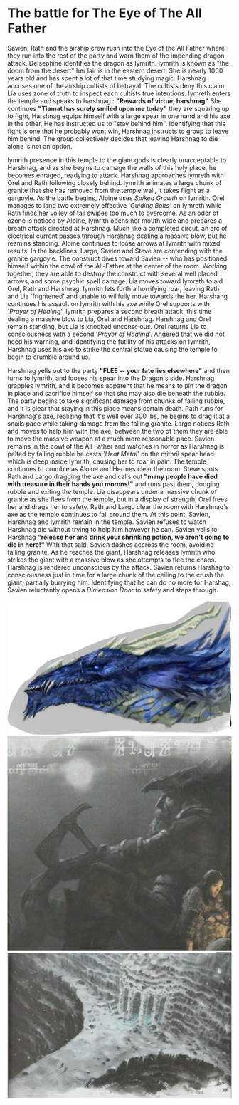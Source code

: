 # The battle for The Eye of The All Father

Savien, Rath and the airship crew rush into the Eye of the All Father where they run into the rest of the party and warn them of the impending dragon attack.
Delsephine identifies the dragon as Iymrith.
Iymrith is known as "the doom from the desert" her lair is in the eastern desert.
She is nearly 1000 years old and has spent a lot of that time studying magic.
Harshnag accuses one of the airship cultists of betrayal.
The cultists deny this claim.
Lia uses zone of truth to inspect each cultists true intentions.
Iymreth enters the temple and speaks to harshnag : **"Rewards of virtue, harshnag"**
She continues **"Tiamat has surely smiled upon me today"**
they are squaring up to fight, Harshnag equips himself with a large spear in one hand and his axe in the other.
He has instructed us to "stay behind him".
Identifying that this fight is one that he probably wont win, Harshnag instructs to group to leave him behind.
The group collectively decides that leaving Harshnag to die alone is not an option. 

Iymrith presence in this temple to the giant gods is clearly unacceptable to Harshnag, and as she begins to damage the walls of this holy place, he becomes enraged, readying to attack. 
Harshnag approaches Iymreth with Orel and Rath following closely behind.
Iymrith animates a large chunk of granite that she has removed from the temple wall, it takes flight as a gargoyle. 
As the battle begins, Aloine uses *Spiked Growth* on Iymrith.
Orel manages to land two extremely effective '*Guiding Bolts'* on Iymreth while Rath finds her volley of tail swipes too much to overcome. 
As an odor of ozone is noticed by Aloine, Iymrith opens her mouth wide and prepares a breath attack directed at Harshnag. 
Much like a completed circut, an arc of electrical current passes through Harshnag dealing a massive blow, but he reamins standing.
Aloine continues to loose arrows at Iymrith with mixed results.
In the backlines: Largo, Savien and Steve are contending with the granite gargoyle. The construct dives toward Savien -- who has positioned himself within the cowl of the All-Father at the center of the room. 
Working together, they are able to destroy the construct with several well placed arrows, and some psychic spell damage. 
Lia moves toward Iymreth to aid Orel, Rath and Harshnag.
Iymrith lets forth a horrifying roar, leaving Rath and Lia 'frightened' and unable to willfully move towards the her.
Harshang continues his assault on Iymrith with his axe while Orel supports with '*Prayer of Healing*'. 
Iymrith prepares a second breath attack, this time dealing a massive blow to Lia, Orel and Harshnag. 
Harshnag and Orel remain standing, but Lia is knocked unconscious.
Orel returns Lia to consciousness with a second '*Prayer of Healing*'.
Angered that we did not heed his warning, and identifying the futility of his attacks on Iymrith, Harshnag uses his axe to strike the central statue causing the temple to begin to crumble around us.

Harshnag yells out to the party **"FLEE -- your fate lies elsewhere"** and then turns to Iymrith, and looses his spear into the Dragon's side.
Harshnag grapples Iymrith, and it becomes apparent that he means to pin the dragon in place and sacrifice himself so that she may also die beneath the rubble.
The party begins to take significant damage from chunks of falling rubble, and it is clear that staying in this place means certain death.
Rath runs for Harshnag's axe, realizing that it's well over 300 lbs, he begins to drag it at a snails pace while taking damage from the falling granite.
Largo notices Rath and moves to help him with the axe, between the two of them they are able to move the massive weapon at a much more reasonable pace.
Savien remains in the cowl of the All Father and watches in horror as Harshnag is pelted by falling rubble he casts *'Heat Metal*' on the mithril spear head which is deep inside Iymrith, causing her to roar in pain. 
The temple continues to crumble as Aloine and Hermes clear the room.
Steve spots Rath and Largo dragging the axe and calls out **"many people have died with treasure in their hands you morons!"** and runs past them, dodging rubble and exiting the temple.
Lia disappears under a massive chunk of granite as she flees from the temple, but in a display of strength, Orel frees her and drags her to safety.
Rath and Largo clear the room with Harshnag's axe as the temple continues to fall around them.
At this point, Savien, Harshnag and Iymrith remain in the temple.
Savien refuses to watch Harshnag die without trying to help him however he can.
Savien yells to Harshnag **"release her and drink your shrinking potion, we aren't going to die in here!"**
With that said, Savien dashes accross the room, avoiding falling granite.
As he reaches the giant, Harshnag releases Iymrith who strikes the giant with a massive blow as she attempts to flee the chaos.
Harshnag is rendered unconscious by the attack.
Savien returns Harshag to consciousness just in time for a large chunk of the ceiling to the crush the giant, partially burrying him.
Identifying that he can do no more for Harshag, Savien reluctantly opens a *Dimension Door* to safety and steps through. 

![Iymrith](/uploads/iymrith.jpg "Iymrith")
![Harshnag](/uploads/harshnag.png "Harshnag")
![Eye Of The All Father](/uploads/eye-of-the-all-father.jpg "Eye Of The All Father")
